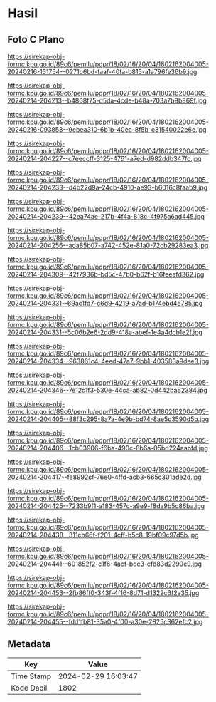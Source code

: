 # Hasil

## Foto C Plano

https://sirekap-obj-formc.kpu.go.id/89c6/pemilu/pdpr/18/02/16/20/04/1802162004005-20240216-151754--0271b6bd-faaf-40fa-b815-a1a796fe36b9.jpg

https://sirekap-obj-formc.kpu.go.id/89c6/pemilu/pdpr/18/02/16/20/04/1802162004005-20240214-204213--b4868f75-d5da-4cde-b48a-703a7b9b869f.jpg

https://sirekap-obj-formc.kpu.go.id/89c6/pemilu/pdpr/18/02/16/20/04/1802162004005-20240216-093853--9ebea310-6b1b-40ea-8f5b-c31540022e6e.jpg

https://sirekap-obj-formc.kpu.go.id/89c6/pemilu/pdpr/18/02/16/20/04/1802162004005-20240214-204227--c7eeccff-3125-4761-a7ed-d982ddb347fc.jpg

https://sirekap-obj-formc.kpu.go.id/89c6/pemilu/pdpr/18/02/16/20/04/1802162004005-20240214-204233--d4b22d9a-24cb-4910-ae93-b6016c8faab9.jpg

https://sirekap-obj-formc.kpu.go.id/89c6/pemilu/pdpr/18/02/16/20/04/1802162004005-20240214-204239--42ea74ae-217b-4f4a-818c-4f975a6ad445.jpg

https://sirekap-obj-formc.kpu.go.id/89c6/pemilu/pdpr/18/02/16/20/04/1802162004005-20240214-204256--ada85b07-a742-452e-81a0-72cb29283ea3.jpg

https://sirekap-obj-formc.kpu.go.id/89c6/pemilu/pdpr/18/02/16/20/04/1802162004005-20240214-204309--42f7936b-bd5c-47b0-b62f-b16feeafd362.jpg

https://sirekap-obj-formc.kpu.go.id/89c6/pemilu/pdpr/18/02/16/20/04/1802162004005-20240214-204331--69ac1fd7-c6d9-4219-a7ad-b174ebd4e785.jpg

https://sirekap-obj-formc.kpu.go.id/89c6/pemilu/pdpr/18/02/16/20/04/1802162004005-20240214-204331--5c06b2e6-2dd9-418a-abef-1e4a4dcb1e2f.jpg

https://sirekap-obj-formc.kpu.go.id/89c6/pemilu/pdpr/18/02/16/20/04/1802162004005-20240214-204334--963861c4-4eed-47a7-9bb1-403583a9dee3.jpg

https://sirekap-obj-formc.kpu.go.id/89c6/pemilu/pdpr/18/02/16/20/04/1802162004005-20240214-204346--7e12c1f3-530e-44ca-ab82-0d442ba62384.jpg

https://sirekap-obj-formc.kpu.go.id/89c6/pemilu/pdpr/18/02/16/20/04/1802162004005-20240214-204405--88f3c295-8a7a-4e9b-bd74-8ae5c3590d5b.jpg

https://sirekap-obj-formc.kpu.go.id/89c6/pemilu/pdpr/18/02/16/20/04/1802162004005-20240214-204406--1cb03906-f6ba-490c-8b6a-05bd224aabfd.jpg

https://sirekap-obj-formc.kpu.go.id/89c6/pemilu/pdpr/18/02/16/20/04/1802162004005-20240214-204417--fe8992cf-76e0-4ffd-acb3-665c301ade2d.jpg

https://sirekap-obj-formc.kpu.go.id/89c6/pemilu/pdpr/18/02/16/20/04/1802162004005-20240214-204425--7233b9f1-a183-457c-a9e9-f8da9b5c86ba.jpg

https://sirekap-obj-formc.kpu.go.id/89c6/pemilu/pdpr/18/02/16/20/04/1802162004005-20240214-204438--311cb66f-f201-4cff-b5c8-19bf09c97d5b.jpg

https://sirekap-obj-formc.kpu.go.id/89c6/pemilu/pdpr/18/02/16/20/04/1802162004005-20240214-204441--601852f2-c1f6-4acf-bdc3-cfd83d2290e9.jpg

https://sirekap-obj-formc.kpu.go.id/89c6/pemilu/pdpr/18/02/16/20/04/1802162004005-20240214-204453--2fb86ff0-343f-4f16-8d71-d1322c6f2a35.jpg

https://sirekap-obj-formc.kpu.go.id/89c6/pemilu/pdpr/18/02/16/20/04/1802162004005-20240214-204455--fdd1fb81-35a0-4f00-a30e-2825c362efc2.jpg


## Metadata

| Key        | Value               |
| ---------- | ------------------- |
| Time Stamp | 2024-02-29 16:03:47 |
| Kode Dapil | 1802                |



